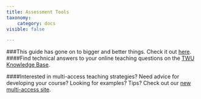 ```yaml
---
title: Assessment Tools
taxonomy:
    category: docs
visible: false

---
```

###This guide has gone on to bigger and better things. Check it out [here](https://multi-access.twu.ca/assessment/assessment-ideas).
####Find technical answers to your online teaching questions on the [TWU Knowledge Base](https://trinitywestern.teamdynamix.com/TDClient/1904/Portal/KB/?CategoryID=4747).

####Interested in multi-access teaching strategies? Need advice for developing your course? Looking for examples? Tips? Check out our [new multi-access site](https://multi-access.twu.ca).
<!--
Assessment is a common area of concern our Online Team is consulted on.  

- How can I ensure my students are not cheating?  
- How secure can I make my online final exam?  
- What tools can support students in their assignments?


Click through for some thoughts and suggestions.
-->
